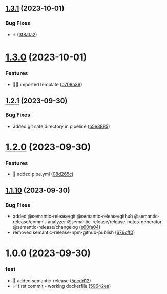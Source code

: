 ## [1.3.1](https://github.com/tomerh2001/git-crypt-pipe/compare/v1.3.0...v1.3.1) (2023-10-01)


### Bug Fixes

* :zap: ([3f8a1a2](https://github.com/tomerh2001/git-crypt-pipe/commit/3f8a1a2d766ec7b89b2460788cf34105c36f91c9))

# [1.3.0](https://github.com/tomerh2001/git-crypt-pipe/compare/v1.2.1...v1.3.0) (2023-10-01)


### Features

* :technologist: imported template ([b708a38](https://github.com/tomerh2001/git-crypt-pipe/commit/b708a389784b462824c4c50bf23c51ba2ed11b91))

## [1.2.1](https://github.com/tomerh2001/git-crypt-pipe/compare/v1.2.0...v1.2.1) (2023-09-30)


### Bug Fixes

* added git safe directory in pipeline ([b5e3885](https://github.com/tomerh2001/git-crypt-pipe/commit/b5e3885d8eb119542a41deddca2e53d7b79bab4c))

# [1.2.0](https://github.com/tomerh2001/git-crypt-pipe/compare/v1.1.10...v1.2.0) (2023-09-30)


### Features

* :page_facing_up: added pipe.yml ([08d265c](https://github.com/tomerh2001/git-crypt-pipe/commit/08d265c9946e00a3152fd20ce6870875b39884ea))

## [1.1.10](https://github.com/tomerh2001/git-crypt-pipe/compare/v1.1.9...v1.1.10) (2023-09-30)


### Bug Fixes

* added @semantic-release/git @semantic-release/github @semantic-release/commit-analyzer @semantic-release/release-notes-generator @semantic-release/changelog ([e60fa04](https://github.com/tomerh2001/git-crypt-pipe/commit/e60fa04ae5b9540c3dc46aad6299d6bc4383d6a8))
* removed semantic-release-npm-github-publish ([676cff0](https://github.com/tomerh2001/git-crypt-pipe/commit/676cff0ab93397d7a5a54a5039b8390d2d42341c))

# 1.0.0 (2023-09-30)


### feat

* :rocket: added semantic-release ([5ccdd12](https://github.com/tomerh2001/git-crypt-pipe/commit/5ccdd12167ff6f9009888bb8749beae34563a536))
* :white_check_mark: first commit - working dockerfile ([59642ea](https://github.com/tomerh2001/git-crypt-pipe/commit/59642ea3a5cd1fbb902c4fb9df2f957bb1244bcd))
